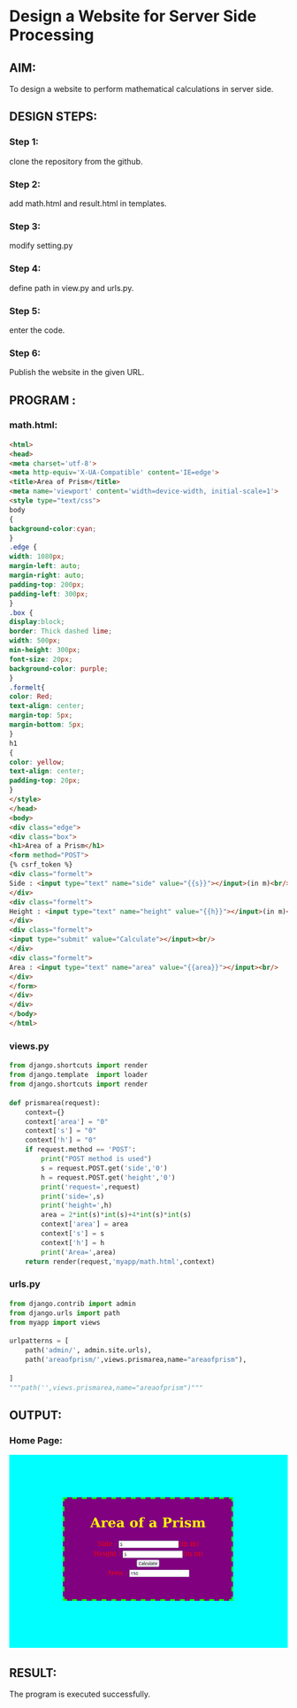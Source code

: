 # Design a Website for Server Side Processing

## AIM:
To design a website to perform mathematical calculations in server side.

## DESIGN STEPS:

### Step 1:
clone the repository from the github.


### Step 2:
add math.html and result.html in templates.


### Step 3:
modify setting.py

### Step 4:
define path in view.py and urls.py.


### Step 5:
enter the code.


### Step 6:
Publish the website in the given URL.

## PROGRAM :
### math.html:
```html
<html>
<head>
<meta charset='utf-8'>
<meta http-equiv='X-UA-Compatible' content='IE=edge'>
<title>Area of Prism</title>
<meta name='viewport' content='width=device-width, initial-scale=1'>
<style type="text/css">
body 
{
background-color:cyan;
}
.edge {
width: 1080px;
margin-left: auto;
margin-right: auto;
padding-top: 200px;
padding-left: 300px;
}
.box {
display:block;
border: Thick dashed lime;
width: 500px;
min-height: 300px;
font-size: 20px;
background-color: purple;
}
.formelt{
color: Red;
text-align: center;
margin-top: 5px;
margin-bottom: 5px;
}
h1
{
color: yellow;
text-align: center;
padding-top: 20px;
}
</style>
</head>
<body>
<div class="edge">
<div class="box">
<h1>Area of a Prism</h1>
<form method="POST">
{% csrf_token %}
<div class="formelt">
Side : <input type="text" name="side" value="{{s}}"></input>(in m)<br/>
</div>
<div class="formelt">
Height : <input type="text" name="height" value="{{h}}"></input>(in m)<br/>
</div>
<div class="formelt">
<input type="submit" value="Calculate"></input><br/>
</div>
<div class="formelt">
Area : <input type="text" name="area" value="{{area}}"></input><br/>
</div>
</form>
</div>
</div>
</body>
</html>

```
### views.py
```python
from django.shortcuts import render
from django.template  import loader
from django.shortcuts import render

def prismarea(request):
    context={}
    context['area'] = "0"
    context['s'] = "0"
    context['h'] = "0"
    if request.method == 'POST':
        print("POST method is used")
        s = request.POST.get('side','0')
        h = request.POST.get('height','0')
        print('request=',request)
        print('side=',s)
        print('height=',h)
        area = 2*int(s)*int(s)+4*int(s)*int(s)
        context['area'] = area
        context['s'] = s
        context['h'] = h
        print('Area=',area)
    return render(request,'myapp/math.html',context)
```
### urls.py
```python
from django.contrib import admin
from django.urls import path
from myapp import views

urlpatterns = [
    path('admin/', admin.site.urls),
    path('areaofprism/',views.prismarea,name="areaofprism"),

]
"""path('',views.prismarea,name="areaofprism")"""
```

## OUTPUT:

### Home Page:
![output](./Areaofprism.png)

## RESULT:
The program is executed successfully.

